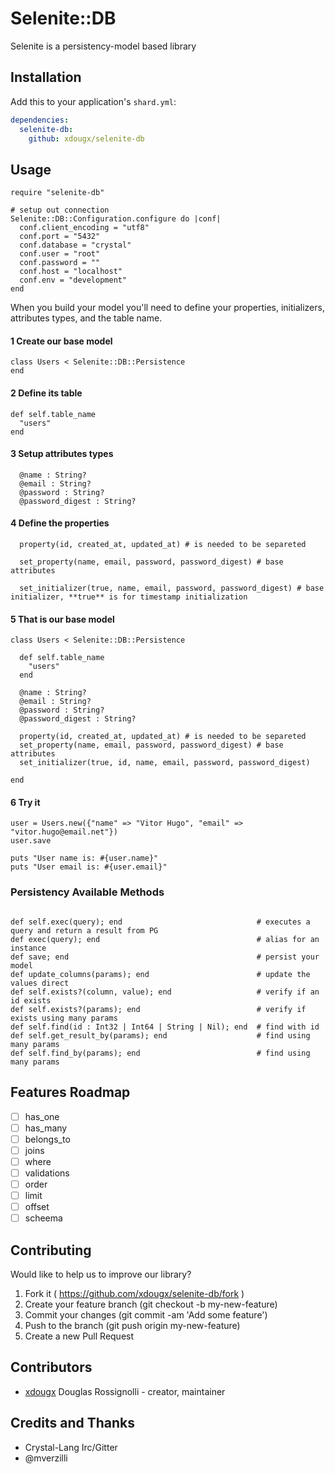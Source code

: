 # Selenite::DB

Selenite is a persistency-model based library

## Installation


Add this to your application's `shard.yml`:

```yaml
dependencies:
  selenite-db:
    github: xdougx/selenite-db
```


## Usage


```crystal
require "selenite-db"

# setup out connection
Selenite::DB::Configuration.configure do |conf|
  conf.client_encoding = "utf8"
  conf.port = "5432"
  conf.database = "crystal"
  conf.user = "root"
  conf.password = ""
  conf.host = "localhost"
  conf.env = "development"
end

```



When you build your model you'll need to define your properties, initializers, attributes types, and the table name.

#### 1 Create our base model

```crystal
class Users < Selenite::DB::Persistence
end
```

#### 2 Define its table

```crystal
def self.table_name
  "users"
end
```

#### 3 Setup attributes types

```crystal
  @name : String?
  @email : String?
  @password : String?
  @password_digest : String?
```

#### 4 Define the properties

```crystal
  property(id, created_at, updated_at) # is needed to be separeted

  set_property(name, email, password, password_digest) # base attributes

  set_initializer(true, name, email, password, password_digest) # base initializer, **true** is for timestamp initialization
```

#### 5 That is our base model

```crystal
class Users < Selenite::DB::Persistence
        
  def self.table_name
    "users"
  end

  @name : String?
  @email : String?
  @password : String?
  @password_digest : String?

  property(id, created_at, updated_at) # is needed to be separeted
  set_property(name, email, password, password_digest) # base attributes
  set_initializer(true, id, name, email, password, password_digest)

end

```

#### 6 Try it

```crystal
user = Users.new({"name" => "Vitor Hugo", "email" => "vitor.hugo@email.net"})
user.save

puts "User name is: #{user.name}"
puts "User email is: #{user.email}"
```


### Persistency Available Methods

```crystal

def self.exec(query); end                              # executes a query and return a result from PG
def exec(query); end                                   # alias for an instance
def save; end                                          # persist your model
def update_columns(params); end                        # update the values direct
def self.exists?(column, value); end                   # verify if an id exists
def self.exists?(params); end                          # verify if exists using many params
def self.find(id : Int32 | Int64 | String | Nil); end  # find with id
def self.get_result_by(params); end                    # find using many params
def self.find_by(params); end                          # find using many params
```

## Features Roadmap

- [ ] has_one
- [ ] has_many
- [ ] belongs_to
- [ ] joins
- [ ] where
- [ ] validations
- [ ] order
- [ ] limit
- [ ] offset
- [ ] scheema

## Contributing

Would like to help us to improve our library? 

1. Fork it ( https://github.com/xdougx/selenite-db/fork )
2. Create your feature branch (git checkout -b my-new-feature)
3. Commit your changes (git commit -am 'Add some feature')
4. Push to the branch (git push origin my-new-feature)
5. Create a new Pull Request

## Contributors

- [xdougx](https://github.com/xdougx) Douglas Rossignolli - creator, maintainer

## Credits and Thanks

- Crystal-Lang Irc/Gitter
- @mverzilli
